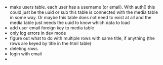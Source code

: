 - make users table. each user has a username (or email). With auth0 this could just be the uuid or sub this table is connected with the media table in some way. Or maybe this table does not need to exist at all and the media table just needs the uuid to know which data to load
- add user email foreign key to media table
- only log errors in dev mode
- figure out what to do with multiple rows with same title, if anything (the rows are keyed by title in the html table)
- deleting rows
- login with email
- 